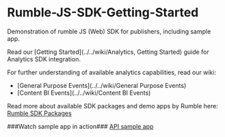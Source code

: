 # Rumble-JS-SDK-Getting-Started
Demonstration of rumble JS (Web) SDK for publishers, including sample app.

Read our [Getting Started](../../wiki/Analytics, Getting Started) guide for Analytics SDK integration.

For further understanding of available analytics capabilities, read our wiki:
* [General Purpose Events](../../wiki/General Purpose Events)
* [Content BI Events](../../wiki/Content BI Events)

Read more about available SDK packages and demo apps by Rumble here: [Rumble SDK Packages](../../wiki)

###Watch sample app in action###
[API sample app](http://rumbleinc.github.io/Rumble-JS-SDK-Getting-Started/examples/playground.html)
